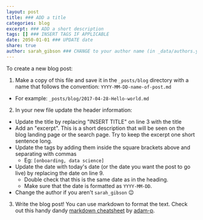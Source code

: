 ```yaml
---
layout: post
title: ### ADD a title
categories: blog
excerpt: ### ADD a short description
tags: [] ### INSERT TAGS IF APPLICABLE
date: 2050-01-01 ### UPDATE date
share: true
author: sarah_gibson ### CHANGE to your author name (in _data/authors.yml)
---
```


To create a new blog post:

1. Make a copy of this file and save it in the `_posts/blog` directory with a name that follows the convention: `YYYY-MM-DD-name-of-post.md`
  * For example: `_posts/blog/2017-04-28-Hello-world.md`
2. In your new file update the header information:
  * Update the title by replacing "INSERT TITLE" on line 3 with the title
  * Add an "excerpt". This is a short description that will be seen on the blog landing page or the search page. Try to keep the excerpt one short sentence long.
  * Update the tags by adding them inside the square brackets above and separating with commas
    * Eg: `[onboarding, data science]`
  * Update the date with today's date (or the date you want the post to go live) by replacing the date on line 9.
    * Double check that this is the same date as in the heading.
    * Make sure that the date is formatted as `YYYY-MM-DD`.
  * Change the author if you aren't `sarah_gibson` :wink:

3. Write the blog post! You can use markdown to format the text. Check out this handy dandy [markdown cheatsheet](https://github.com/adam-p/markdown-here/wiki/Markdown-Cheatsheet) by [adam-p](https://github.com/adam-p).
